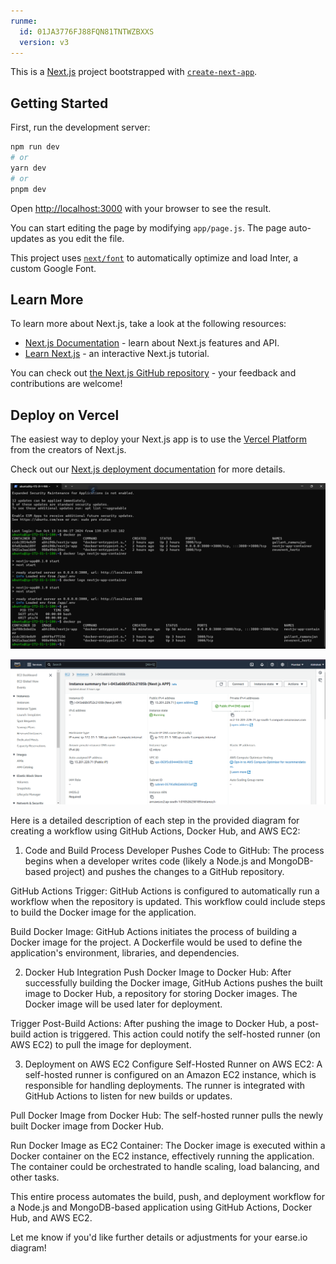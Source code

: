 ```yaml
---
runme:
  id: 01JA3776FJ88FQN81TNTWZBXXS
  version: v3
---
```


This is a [Next.js](https://nextjs.org/) project bootstrapped with [`create-next-app`](https://github.com/vercel/next.js/tree/canary/packages/create-next-app).

## Getting Started

First, run the development server:

```bash {"id":"01JA3776FJ88FQN81TNQAF0SGE"}
npm run dev
# or
yarn dev
# or
pnpm dev
```

Open [http://localhost:3000](http://localhost:3000) with your browser to see the result.

You can start editing the page by modifying `app/page.js`. The page auto-updates as you edit the file.

This project uses [`next/font`](https://nextjs.org/docs/basic-features/font-optimization) to automatically optimize and load Inter, a custom Google Font.

## Learn More

To learn more about Next.js, take a look at the following resources:

- [Next.js Documentation](https://nextjs.org/docs) - learn about Next.js features and API.
- [Learn Next.js](https://nextjs.org/learn) - an interactive Next.js tutorial.

You can check out [the Next.js GitHub repository](https://github.com/vercel/next.js/) - your feedback and contributions are welcome!

## Deploy on Vercel

The easiest way to deploy your Next.js app is to use the [Vercel Platform](https://vercel.com/new?utm_medium=default-template&filter=next.js&utm_source=create-next-app&utm_campaign=create-next-app-readme) from the creators of Next.js.

Check out our [Next.js deployment documentation](https://nextjs.org/docs/deployment) for more details.

![alt text](image.png)

![alt text](image-1.png)

Here is a detailed description of each step in the provided diagram for creating a workflow using GitHub Actions, Docker Hub, and AWS EC2:

1. Code and Build Process
Developer Pushes Code to GitHub: The process begins when a developer writes code (likely a Node.js and MongoDB-based project) and pushes the changes to a GitHub repository.

GitHub Actions Trigger: GitHub Actions is configured to automatically run a workflow when the repository is updated. This workflow could include steps to build the Docker image for the application.

Build Docker Image: GitHub Actions initiates the process of building a Docker image for the project. A Dockerfile would be used to define the application's environment, libraries, and dependencies.

2. Docker Hub Integration
Push Docker Image to Docker Hub: After successfully building the Docker image, GitHub Actions pushes the built image to Docker Hub, a repository for storing Docker images. The Docker image will be used later for deployment.

Trigger Post-Build Actions: After pushing the image to Docker Hub, a post-build action is triggered. This action could notify the self-hosted runner (on AWS EC2) to pull the image for deployment.

3. Deployment on AWS EC2
Configure Self-Hosted Runner on AWS EC2: A self-hosted runner is configured on an Amazon EC2 instance, which is responsible for handling deployments. The runner is integrated with GitHub Actions to listen for new builds or updates.

Pull Docker Image from Docker Hub: The self-hosted runner pulls the newly built Docker image from Docker Hub.

Run Docker Image as EC2 Container: The Docker image is executed within a Docker container on the EC2 instance, effectively running the application. The container could be orchestrated to handle scaling, load balancing, and other tasks.

This entire process automates the build, push, and deployment workflow for a Node.js and MongoDB-based application using GitHub Actions, Docker Hub, and AWS EC2.

Let me know if you'd like further details or adjustments for your earse.io diagram!






